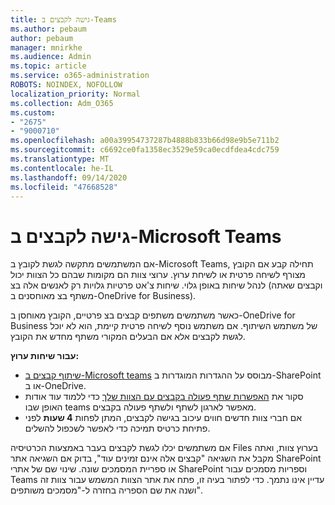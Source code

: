 ```yaml
---
title: גישה לקבצים ב-Teams
ms.author: pebaum
author: pebaum
manager: mnirkhe
ms.audience: Admin
ms.topic: article
ms.service: o365-administration
ROBOTS: NOINDEX, NOFOLLOW
localization_priority: Normal
ms.collection: Adm_O365
ms.custom:
- "2675"
- "9000710"
ms.openlocfilehash: a00a39954737287b4888b833b66d98e9b5e711b2
ms.sourcegitcommit: c6692ce0fa1358ec3529e59ca0ecdfdea4cdc759
ms.translationtype: MT
ms.contentlocale: he-IL
ms.lasthandoff: 09/14/2020
ms.locfileid: "47668528"
---
```

# <a name="accessing-files-in-microsoft-teams"></a>גישה לקבצים ב-Microsoft Teams

אם המשתמשים מתקשה לגשת לקובץ ב-Microsoft Teams, תחילה קבע אם הקובץ מצורף לשיחה פרטית או לשיחת ערוץ. ערוצי צוות הם מקומות שבהם כל הצוות יכול לנהל שיחות באופן גלוי. שיחות צ'אט פרטיות גלויות רק לאנשים אלה בצ (וקבצים שאתה משתף בצ מאוחסנים ב-OneDrive for Business).

כאשר משתמשים משתפים קבצים בצ פרטיים, הקובץ מאוחסן ב-OneDrive for Business של משתמש השיתוף. אם משתמש נוסף לשיחה פרטית קיימת, הוא לא יוכל לגשת לקבצים אלא אם הבעלים המקורי משתף מחדש את הקובץ.    

**עבור שיחות ערוץ:**

- [שיתוף קבצים ב-Microsoft teams](https://docs.microsoft.com/MicrosoftTeams/sharing-files-in-teams) מבוסס על ההגדרות המוגדרות ב-SharePoint או ב-OneDrive. 
- סקור את [האפשרות שתף פעולה בקבצים עם הצוות שלך](https://support.office.com/article/Collaborate-on-files-with-your-Team-9b200289-dbac-4823-85bd-628a5c7bb0ae) כדי ללמוד עוד אודות האופן שבו teams מאפשר לארגון לשתף ולשתף פעולה בקבצים. 
- אם חברי צוות חדשים חווים עיכוב בגישה לקבצים, המתן לפחות **4 שעות** לפני פתיחת כרטיס תמיכה כדי לאפשר לשכפול להשלים. 

אם משתמשים יכלו לגשת לקבצים בעבר באמצעות הכרטיסיה Files בערוץ צוות, ואתה מקבל את השגיאה "קבצים אלה אינם זמינים עוד", בדוק אם השגיאה אתר SharePoint או ספריית המסמכים שונה. שינוי שם של אתרי SharePoint וספריות מסמכים עבור Teams עדיין אינו נתמך. כדי לפתור בעיה זו, פתח את אתר הצוות המשמש עבור צוות זה ושנה את שם הספריה בחזרה ל-"מסמכים משותפים".